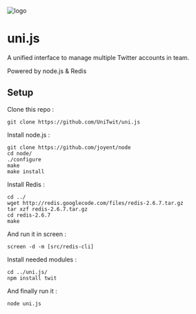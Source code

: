 ![logo](http://files.lechatleon.com/i/UNI.png~508)

uni.js
======

A unified interface to manage multiple Twitter accounts in team.

Powered by node.js & Redis

## Setup


Clone this repo : 

	git clone https://github.com/UniTwit/uni.js

Install node.js : 

	git clone https://github.com/joyent/node
	cd node/
	./configure
	make
	make install

Install Redis : 

	cd ../
	wget http://redis.googlecode.com/files/redis-2.6.7.tar.gz
	tar xzf redis-2.6.7.tar.gz
	cd redis-2.6.7
	make

And run it in screen :

	screen -d -m [src/redis-cli]

Install needed modules : 

	cd ../uni.js/
	npm install twit

And finally run it : 

	node uni.js